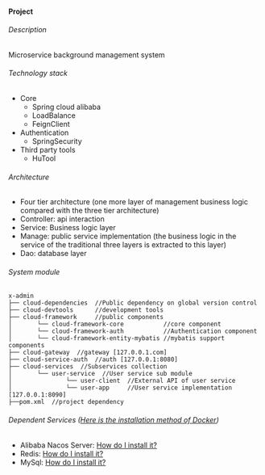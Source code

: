 #### Project

###### Description

Microservice background management system

###### Technology stack

- Core
    - Spring cloud alibaba
    - LoadBalance
    - FeignClient
- Authentication
    - SpringSecurity
- Third party tools
    - HuTool

###### Architecture

- Four tier architecture (one more layer of management business logic compared with the three tier architecture)
- Controller: api interaction
- Service: Business logic layer
- Manage: public service implementation (the business logic in the service of the traditional three layers is extracted
  to this
  layer)
- Dao: database layer

###### System module

```
x-admin   
├── cloud-dependencies  //Public dependency on global version control
├── cloud-devtools      //development tools
├── cloud-framework     //public components
│       └── cloud-framework-core           //core component
│       └── cloud-framework-auth           //Authentication component
│       └── cloud-framework-entity-mybatis //mybatis support components
├── cloud-gateway  //gateway [127.0.0.1.com]
├── cloud-service-auth  //auth [127.0.0.1:8080]
├── cloud-services  //Subservices collection
│       └── user-service  //User service sub module
│               └── user-client  //External API of user service
│               └── user-app     //User service implementation [127.0.0.1:8090]
├──pom.xml  //project dependency
```

###### Dependent Services ([Here is the installation method of Docker](https://github.com/cuukenn/docker-scripts ))

- Alibaba Nacos Server: [How do I install it?](https://github.com/cuukenn/docker-scripts/nacos)
- Redis: [How do I install it?](https://github.com/cuukenn/docker-scripts/redis)
- MySql: [How do I install it?](https://github.com/cuukenn/docker-scripts/mysql)